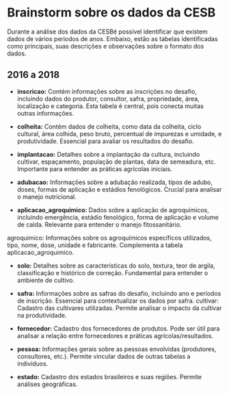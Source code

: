 # Brainstorm sobre os dados da CESB

Durante a análise dos dados da CESBé possível identificar que existem dados de vários periodos de anos. Embaixo, estão as tabelas identificadas como principais, suas descrições e observações sobre o formato dos dados.

## 2016 a 2018

- **inscricao:** Contém informações sobre as inscrições no desafio, incluindo dados do produtor, consultor, safra, propriedade, área, localização e categoria. Esta tabela é central, pois conecta muitas outras informações.

- **colheita:** Contém dados de colheita, como data da colheita, ciclo cultural, área colhida, peso bruto, percentual de impurezas e umidade, e produtividade. Essencial para avaliar os resultados do desafio.

- **implantacao:** Detalhes sobre a implantação da cultura, incluindo cultivar, espaçamento, população de plantas, data de semeadura, etc. Importante para entender as práticas agrícolas iniciais.

- **adubacao:** Informações sobre a adubação realizada, tipos de adubo, doses, formas de aplicação e estádios fenológicos. Crucial para analisar o manejo nutricional.

- **aplicacao_agroquimico:** Dados sobre a aplicação de agroquímicos, incluindo emergência, estádio fenológico, forma de aplicação e volume de calda. Relevante para entender o manejo fitossanitário.

agroquimico: Informações sobre os agroquímicos específicos utilizados, tipo, nome, dose, unidade e fabricante. Complementa a tabela aplicacao_agroquimico.

- **solo:** Detalhes sobre as características do solo, textura, teor de argila, classificação e histórico de correção. Fundamental para entender o ambiente de cultivo.

- **safra:** Informações sobre as safras do desafio, incluindo ano e períodos de inscrição. Essencial para contextualizar os dados por safra.
cultivar: Cadastro das cultivares utilizadas. Permite analisar o impacto da cultivar na produtividade.

- **fornecedor:** Cadastro dos fornecedores de produtos. Pode ser útil para analisar a relação entre fornecedores e práticas agrícolas/resultados.

- **pessoa:** Informações gerais sobre as pessoas envolvidas (produtores, consultores, etc.). Permite vincular dados de outras tabelas a indivíduos.

- **estado:** Cadastro dos estados brasileiros e suas regiões. Permite análises geográficas.